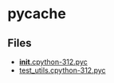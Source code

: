 # __pycache__

## Files

- [__init__.cpython-312.pyc](__init__.cpython-312.pyc)
- [test_utils.cpython-312.pyc](test_utils.cpython-312.pyc)
